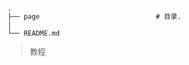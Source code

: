 <!--
 * @Author: wujiewei 619673401@qq.com
 * @Date: 2023-10-20 10:44:41
 * @LastEditors: wujiewei 619673401@qq.com
 * @LastEditTime: 2023-12-29 08:18:21
 * @FilePath: /frontEnd/README.md
 * @Description: 这是默认设置,请设置`customMade`, 打开koroFileHeader查看配置 进行设置: https://github.com/OBKoro1/koro1FileHeader/wiki/%E9%85%8D%E7%BD%AE
-->


```md
.
├── page                             # 目录.
│  
└── README.md

```

> 教程

